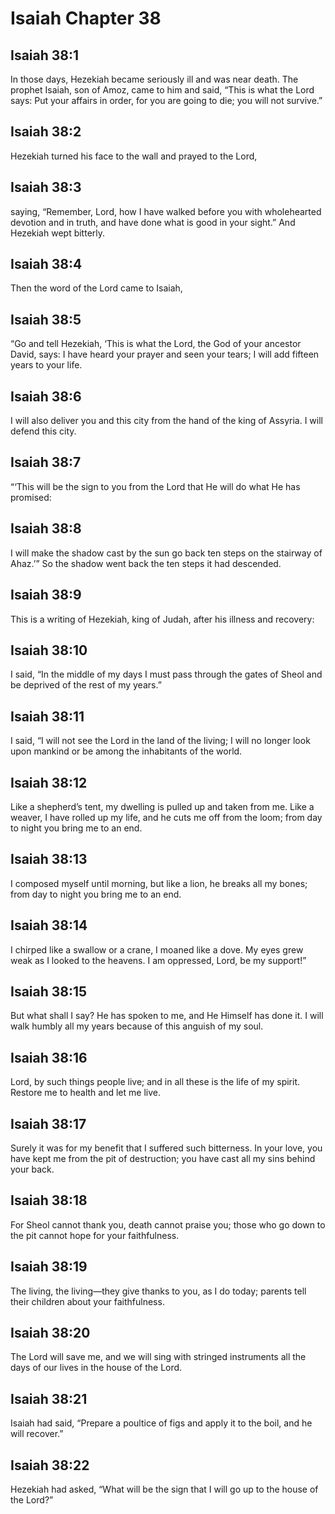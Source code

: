 # Isaiah Chapter 38

## Isaiah 38:1
In those days, Hezekiah became seriously ill and was near death. The prophet Isaiah, son of Amoz, came to him and said, “This is what the Lord says: Put your affairs in order, for you are going to die; you will not survive.”

## Isaiah 38:2
Hezekiah turned his face to the wall and prayed to the Lord,

## Isaiah 38:3
saying, “Remember, Lord, how I have walked before you with wholehearted devotion and in truth, and have done what is good in your sight.” And Hezekiah wept bitterly.

## Isaiah 38:4
Then the word of the Lord came to Isaiah,

## Isaiah 38:5
“Go and tell Hezekiah, ‘This is what the Lord, the God of your ancestor David, says: I have heard your prayer and seen your tears; I will add fifteen years to your life.

## Isaiah 38:6
I will also deliver you and this city from the hand of the king of Assyria. I will defend this city.

## Isaiah 38:7
“‘This will be the sign to you from the Lord that He will do what He has promised:

## Isaiah 38:8
I will make the shadow cast by the sun go back ten steps on the stairway of Ahaz.’” So the shadow went back the ten steps it had descended.

## Isaiah 38:9
This is a writing of Hezekiah, king of Judah, after his illness and recovery:

## Isaiah 38:10
I said, “In the middle of my days I must pass through the gates of Sheol and be deprived of the rest of my years.”

## Isaiah 38:11
I said, “I will not see the Lord in the land of the living; I will no longer look upon mankind or be among the inhabitants of the world.

## Isaiah 38:12
Like a shepherd’s tent, my dwelling is pulled up and taken from me. Like a weaver, I have rolled up my life, and he cuts me off from the loom; from day to night you bring me to an end.

## Isaiah 38:13
I composed myself until morning, but like a lion, he breaks all my bones; from day to night you bring me to an end.

## Isaiah 38:14
I chirped like a swallow or a crane, I moaned like a dove. My eyes grew weak as I looked to the heavens. I am oppressed, Lord, be my support!”

## Isaiah 38:15
But what shall I say? He has spoken to me, and He Himself has done it. I will walk humbly all my years because of this anguish of my soul.

## Isaiah 38:16
Lord, by such things people live; and in all these is the life of my spirit. Restore me to health and let me live.

## Isaiah 38:17
Surely it was for my benefit that I suffered such bitterness. In your love, you have kept me from the pit of destruction; you have cast all my sins behind your back.

## Isaiah 38:18
For Sheol cannot thank you, death cannot praise you; those who go down to the pit cannot hope for your faithfulness.

## Isaiah 38:19
The living, the living—they give thanks to you, as I do today; parents tell their children about your faithfulness.

## Isaiah 38:20
The Lord will save me, and we will sing with stringed instruments all the days of our lives in the house of the Lord.

## Isaiah 38:21
Isaiah had said, “Prepare a poultice of figs and apply it to the boil, and he will recover.”

## Isaiah 38:22
Hezekiah had asked, “What will be the sign that I will go up to the house of the Lord?”
